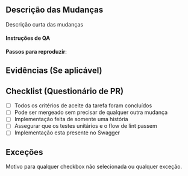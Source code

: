 ## Descrição das Mudanças

Descrição curta das mudanças

#### Instruções de QA

**Passos para reproduzir**:

## Evidências (Se aplicável)

## Checklist (Questionário de PR)

- [ ] Todos os critérios de aceite da tarefa foram concluídos
- [ ] Pode ser mergeado sem precisar de qualquer outra mudança
- [ ] Implementação feita de somente uma história
- [ ] Assegurar que os testes unitários e o flow de lint passem
- [ ] Implementação esta presente no Swagger

## Exceções

Motivo para qualquer checkbox não selecionada ou qualquer exceção.
